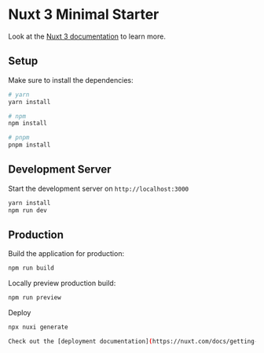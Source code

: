 # Nuxt 3 Minimal Starter

Look at the [Nuxt 3 documentation](https://nuxt.com/docs/getting-started/introduction) to learn more.

## Setup

Make sure to install the dependencies:

```bash
# yarn
yarn install

# npm
npm install

# pnpm
pnpm install
```

## Development Server

Start the development server on `http://localhost:3000`

```bash
yarn install
npm run dev
```

## Production

Build the application for production:

```bash
npm run build
```

Locally preview production build:

```bash
npm run preview
```

Deploy
```bash
npx nuxi generate  

Check out the [deployment documentation](https://nuxt.com/docs/getting-started/deployment) for more information.
